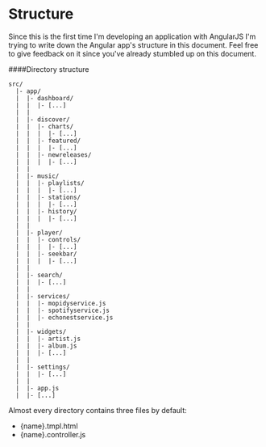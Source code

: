 Structure
=========
Since this is the first time I'm developing an application with AngularJS I'm trying to write down the Angular app's structure in this document. Feel free to give feedback on it since you've already stumbled up on this document.


####Directory structure
```
src/
  |- app/
  |  |- dashboard/
  |  |  |- [...]
  |  |
  |  |- discover/
  |  |  |- charts/
  |  |  |  |- [...]
  |  |  |- featured/
  |  |  |  |- [...]
  |  |  |- newreleases/
  |  |  |  |- [...]
  |  |
  |  |- music/
  |  |  |- playlists/
  |  |  |  |- [...]
  |  |  |- stations/
  |  |  |  |- [...]
  |  |  |- history/
  |  |  |  |- [...]
  |  |
  |  |- player/
  |  |  |- controls/
  |  |  |  |- [...]
  |  |  |- seekbar/
  |  |  |  |- [...]
  |  |
  |  |- search/
  |  |  |- [...]
  |  |
  |  |- services/
  |  |  |- mopidyservice.js
  |  |  |- spotifyservice.js
  |  |  |- echonestservice.js
  |  |
  |  |- widgets/ 
  |  |  |- artist.js
  |  |  |- album.js
  |  |  |- [...]
  |  |
  |  |- settings/
  |  |  |- [...]
  |  |
  |  |- app.js
  |  |- [...]
```

Almost every directory contains three files by default:
 - {name}.tmpl.html
 - {name}.controller.js 